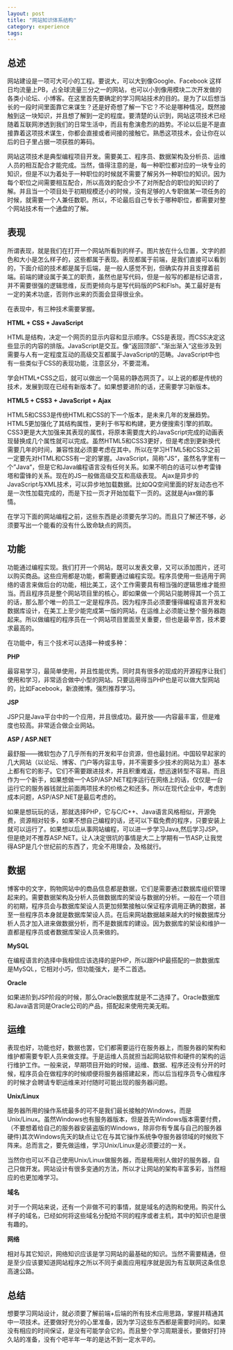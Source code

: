 ```yaml
---
layout: post
title: "网站知识体系结构"
category: experience
tags: 
---
```



## 总述

网站建设是一项可大可小的工程。要说大，可以大到像Google、Facebook 这样日均流量上PB，占全球流量三分之一的网站，也可以小到像用模块二次开发做的各类小论坛、小博客。在这里首先要确定的学习网站技术的目的。是为了以后想当长的一段时间里面靠它来谋生？还是好奇想了解一下它？不论是哪种情况，既然接触到这一块知识，并且想了解到一定的程度。要清楚的认识到，网站这项技术已经随着互联网渗透到我们的日常生活中，而且有愈演愈烈的趋势。不论以后是不是直接靠着这项技术谋生，你都会直接或者间接的接触它。熟悉这项技术，会让你在以后的日子里占据一项获胜的筹码。

网站这项技术是典型编程项目开发。需要美工、程序员、数据架构及分析员、运维人员的相互配合才能完成。当然，值得注意的是，每一种职位都对应的一块专业的知识，但是不以为着处于一种职位的时候就不需要了解另外一种职位的知识。因为每个职位之间需要相互配合，所以高效的配合少不了对所配合的职位的知识的了解。并且当一个项目处于初期规模还小的时候，没有足够的人专职做某一项任务的时候，就需要一个人兼任数职。所以，不论最后自己专长于哪种职位，都需要对整个网站技术有一个通盘的了解。



## 表现

所谓表现，就是我们在打开一个网站所看到的样子。图片放在什么位置，文字的颜色和大小是怎么样子的，这些都属于表现。表现都属于前端，是我们直接可以看到的，下面介绍的技术都是属于后端，是一般人感觉不到，但确实存并且支撑着前端。前端的建设属于美工的职责，虽然也是写代码，但是一般写的都是标记语言，并不需要很强的逻辑思维，反而更倾向与是写代码版的PS和Flsh。美工最好是有一定的美术功底，否则作出来的页面会显得很业余。

在表现中，有三种技术需要掌握。

**HTML + CSS + JavaScript**

HTML是结构，决定一个网页的显示内容和显示顺序。CSS是表现，而CSS决定这些显示的内容的排版。JavaScript是交互。像“返回顶部”、”渐出渐入“这些涉及到需要与人有一定程度互动的高级交互都属于JavaScript的范畴。JavaScript中也有一些类似于CSS的表现功能，注意区分，不要混淆。

学会HTML+CSS之后，就可以做出一个简易的静态网页了。以上说的都是传统的技术，发展到现在已经有新版本了。如果想要进阶的话，还需要学习新版本。

**HTML5 + CSS3 + JavaScript + Ajax**

HTML5和CSS3是传统HTML和CSS的下一个版本，是未来几年的发展趋势。HTML5更加强化了其结构属性，更利于书写和构建，更方便搜索引擎的抓取。CSS3更是大大加强来其表现的属性，将原本需要庞大的JavaScript完成的动画表现替换成几个属性就可以完成。虽然HTML5和CSS3更好，但是考虑到更新换代需要几年的时间，兼容性就必须要考虑在其中。所以在学习HTML5和CSS3之前一定要先对HTML和CSS有一定的掌握。JavaScript，简称”JS“，虽然名字里有一个”Java“，但是它和Java编程语言没有任何关系。如果不明白的话可以参考雷锋塔和雷锋的关系。现在的JS一般做高级交互和高级表现。 Ajax是异步的JavaScript与XML技术，可以异步地加载数据。比如QQ空间里面的好友动态也不是一次性加载完成的，而是下拉一页才开始加载下一页的。这就是Ajax做的事情。

在学习下面的网站编程之前，这些东西是必须要先学习的。而且只了解还不够，必须要写出一个能看的没有什么致命缺点的网页。



## 功能

功能通过编程实现。我们打开一个网站，既可以发表文章，又可以添加图片，还可以购买商品。这些应用都是功能，都需要通过编程实现。程序员使用一些适用于网络的语言来做后台的功能，相比美工，这个工作需要具有相当强的逻辑思维才能担当。而且程序员是整个网站项目里的核心，即如果做一个网站只能聘得其一个员工的话，那么那个唯一的员工一定是程序员。因为程序员必须要懂得编程语言开发和数据库设计，在美工上至少能完成第一版的网站，在运维上必须能让整个服务器跑起来。所以做编程的程序员在一个网站项目里面至关重要，但也是最辛苦，技术要求最高的。

在功能中，有三个技术可以选择一种或多种：

**PHP**

最容易学习，最简单使用，并且性能优秀。同时具有很多的现成的开源程序让我们使用和学习，非常适合做中小型的网站。只要运用得当PHP也是可以做大型网站的，比如Facebook，新浪微博。强烈推荐学习。

**JSP**

JSP只是Java平台中的一个应用，并且很成功。最开放——内容最丰富，但是难度也较高。非常适合做企业网站。

**ASP / ASP.NET**

最舒服——微软包办了几乎所有的开发和平台资源，但也最封闭。中国较早起家的几大网站（以论坛、博客、门户等内容主导，并不需要多少技术的网站为主）基本上都有它的影子。它们不需要跟进技术，并且积重难返，想迅速转型不容易。而且作为一个新手，如果想做一个ASP/ASP.NET程序运行在网络上的话，仅仅是一台运行它的服务器钱就比前面两项技术的价格之和还多。所以在现代企业中，考虑到成本问题，ASP/ASP.NET是最后考虑的。

如果是想玩玩的话，那就选择PHP，它与C/C++、Java语言风格相似，开源免费，资源相对较多，如果不想自己编程的话，还可以下载免费的程序，只要安装上就可以运行了。如果想以后从事网站编程，可以进一步学习Java,然后学习JSP。但是绝对不推荐ASP.NET。让人决定很坑的事情是大二上学期有一节ASP,让我觉得ASP是几个世纪前的东西了，完全不用理会，及格就行。

## 数据

博客中的文字，购物网站中的商品信息都是数据，它们是需要通过数据库组织管理起来的。需要数据架构及分析人员做数据库的架设与数据的分析。一般在一个项目的初期，程序员会与数据库架设人员更加频繁接触以保证程序调用正确的数据，甚至一些程序员本身就是数据库架设人员。在后来网站数据越来越大的时候数据库分析人员才加入进来做数据分析，而不是数据库的建设。因为数据库的架设和维护一直都是程序员或者数据库架设人员来做的。

**MySQL**

在编程语言的选择中我相信应该选择的是PHP，所以跟PHP最搭配的一款数据库是MySQL，它相对小巧，但功能强大，是不二首选。

**Oracle**

如果进阶到JSP阶段的时候，那么Oracle数据库就是不二选择了。Oracle数据库和Java语言同是Oracle公司的产品，搭配起来使用完美无暇。



## 运维

表现也好，功能也好，数据也罢，它们都需要运行在服务器上，而服务器的架构和维护都需要专职人员来做支撑。于是运维人员就担当起网站软件和硬件的架构的运行维护工作。一般来说，早期项目开始的时候，运维、数据、程序还没有分开的时候，程序员会在做程序的时候顺便将服务器搭建起来，而以后当程序员专心做程序的时候才会聘请专职运维来对付随时可能出现的服务器问题。

**Unix/Linux**

服务器所用的操作系统最多的可不是我们最长接触的Windows，而是Unix/Linux。虽然Windows也有服务器版本，但是首先Windows版本需要付费，（不要想着给自己的服务器安装盗版的Windows，除非你有专属与自己的服务器硬件)其次Windows先天的缺点让它在与其它操作系统争夺服务器领域的时候败下阵来。总而言之，要先做运维，学习Unix/Linux是必须要过的一关。

当然你也可以不自己使用Unix/Linux做服务器，而是租用别人做好的服务器，自己只做开发。网站设计有很多变通的方法，所以才让网站的架构丰富多彩，当然相应的也更加难学习。

**域名**

对于一个网站来说，还有一个非做不可的事情，就是域名的选购和使用。购买什么样子的域名，已经如何将这些域名分配给不同的程序或者主机，其中的知识也是很有趣的。

**网络**

相对与其它知识，网络知识应该是学习网站的最基础的知识。当然不需要精通，但是至少应该要知道网站程序之所以不同于桌面应用程序就是因为有互联网这条信息高速公路。



## 总结

想要学习网站设计，就必须要了解前端+后端的所有技术应用思路，掌握并精通其中一项技术。还要做好充分的心里准备，因为学习这些东西都是需要时间的。如果没有相应的时间保证，是没有可能学会它的。而且整个学习周期漫长，要做好打持久站的准备，没有个吧半年一年的是达不到一定水平的。